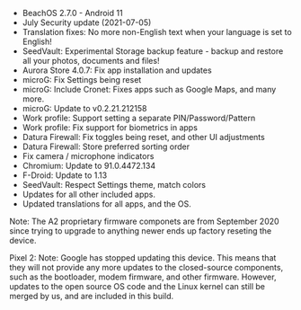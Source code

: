 * BeachOS 2.7.0 - Android 11
* July Security update (2021-07-05)
* Translation fixes: No more non-English text when your language is set to English!
* SeedVault: Experimental Storage backup feature - backup and restore all your photos, documents and files!
* Aurora Store 4.0.7: Fix app installation and updates
* microG: Fix Settings being reset
* microG: Include Cronet: Fixes apps such as Google Maps, and many more.
* microG: Update to v0.2.21.212158
* Work profile: Support setting a separate PIN/Password/Pattern
* Work profile: Fix support for biometrics in apps
* Datura Firewall: Fix toggles being reset, and other UI adjustments
* Datura Firewall: Store preferred sorting order
* Fix camera / microphone indicators
* Chromium: Update to 91.0.4472.134
* F-Droid: Update to 1.13
* SeedVault: Respect Settings theme, match colors
* Updates for all other included apps.
* Updated translations for all apps, and the OS.

Note:
The A2 proprietary firmware componets are from September 2020 since trying to upgrade to anything newer ends up factory reseting the device.

Pixel 2:
Note:
Google has stopped updating this device. This means that
they will not provide any more updates to the closed-source components,
such as the bootloader, modem firmware, and other firmware.
However, updates to the open source OS code and the Linux kernel
can still be merged by us, and are included in this build.
